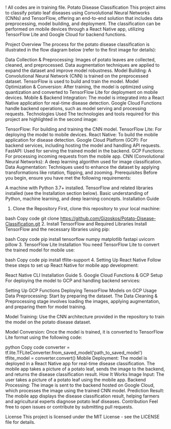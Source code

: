 ! All codes are in training file.
Potato Disease Classification
This project aims to classify potato leaf diseases using Convolutional Neural Networks (CNNs) and TensorFlow, offering an end-to-end solution that includes data preprocessing, model building, and deployment. The classification can be performed on mobile devices through a React Native app, utilizing TensorFlow Lite and Google Cloud for backend functions.

Project Overview
The process for the potato disease classification is illustrated in the flow diagram below (refer to the first image for details):

Data Collection & Preprocessing:
Images of potato leaves are collected, cleaned, and preprocessed.
Data augmentation techniques are applied to expand the dataset and improve model robustness.
Model Building:
A Convolutional Neural Network (CNN) is trained on the preprocessed dataset.
TensorFlow is used to build and train the model.
Model Optimization & Conversion:
After training, the model is optimized using quantization and converted to TensorFlow Lite for deployment on mobile devices.
Mobile & Backend Integration:
The model is integrated into a React Native application for real-time disease detection.
Google Cloud Functions handle backend operations, such as model serving and processing requests.
Technologies Used
The technologies and tools required for this project are highlighted in the second image:

TensorFlow: For building and training the CNN model.
TensorFlow Lite: For deploying the model to mobile devices.
React Native: To build the mobile application for disease detection.
Google Cloud Platform (GCP): For backend services, including hosting the model and handling API requests.
FastAPI: Used for serving the trained model in the backend.
GCP Functions: For processing incoming requests from the mobile app.
CNN (Convolutional Neural Networks): A deep learning algorithm used for image classification.
Data Augmentation: Techniques used to enhance the dataset by applying transformations like rotation, flipping, and zooming.
Prerequisites
Before you begin, ensure you have met the following requirements:

A machine with Python 3.7+ installed.
TensorFlow and related libraries installed (see the Installation section below).
Basic understanding of Python, machine learning, and deep learning concepts.
Installation Guide
1. Clone the Repository
First, clone this repository to your local machine:

bash
Copy code
git clone https://github.com/Gizoskos/Potato-Disease-Classification.git
2. Install TensorFlow and Required Libraries
Install TensorFlow and the necessary libraries using pip:

bash
Copy code
pip install tensorflow numpy matplotlib fastapi uvicorn pillow
3. TensorFlow Lite Installation
You need TensorFlow Lite to convert the trained model for mobile use:

bash
Copy code
pip install tflite-support
4. Setting Up React Native
Follow these steps to set up React Native for mobile app development:

React Native CLI Installation Guide
5. Google Cloud Functions & GCP Setup
For deploying the model to GCP and handling backend services:

Setting Up GCP Functions
Deploying TensorFlow Models on GCP
Usage
Data Preprocessing: Start by preparing the dataset. The Data Cleaning & Preprocessing stage involves loading the images, applying augmentation, and preparing them for model training.

Model Training: Use the CNN architecture provided in the repository to train the model on the potato disease dataset.

Model Conversion: Once the model is trained, it is converted to TensorFlow Lite format using the following code:

python
Copy code
converter = tf.lite.TFLiteConverter.from_saved_model('path_to_saved_model')
tflite_model = converter.convert()
Mobile Deployment: The model is deployed in a React Native app for real-time disease classification. The mobile app takes a picture of a potato leaf, sends the image to the backend, and returns the disease classification result.
How It Works
Image Input: The user takes a picture of a potato leaf using the mobile app.
Backend Processing: The image is sent to the backend hosted on Google Cloud, which processes the image using the trained CNN model.
Prediction Result: The mobile app displays the disease classification result, helping farmers and agricultural experts diagnose potato leaf diseases.
Contribution
Feel free to open issues or contribute by submitting pull requests.

License
This project is licensed under the MIT License - see the LICENSE file for details.
